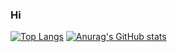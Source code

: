 ### Hi
[![Top Langs](https://github-readme-stats.vercel.app/api/top-langs/?username=juyeong525&layout=compact)](https://github.com/2yev1n/github-readme-stats)
[![Anurag's GitHub stats](https://github-readme-stats.vercel.app/api?username=juyeong525)](https://github.com/juyeong525/github-readme-stats)

